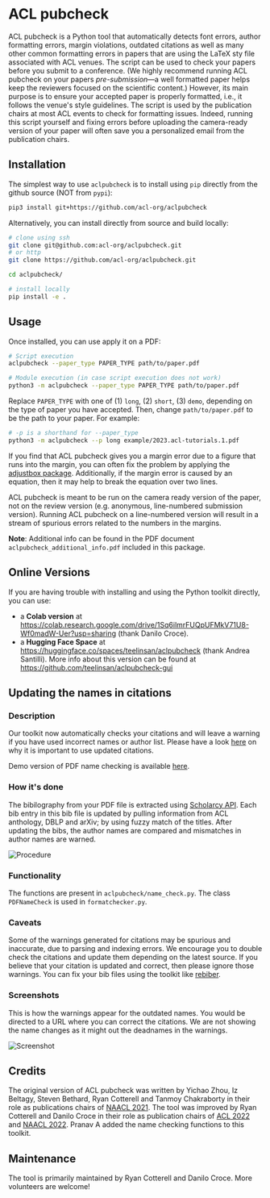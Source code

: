 # ACL pubcheck
ACL pubcheck is a Python tool that automatically detects font errors, author formatting errors, margin violations, outdated citations as well as many other common formatting errors in papers that are using the LaTeX sty file associated with ACL venues. The script can be used to check your papers before you submit to a conference. (We highly recommend running ACL pubcheck on your papers *pre-submission*&mdash;a well formatted paper helps keep the reviewers focused on the scientific content.) However, its main purpose is to ensure your accepted paper is properly formatted, i.e., it follows the venue's style guidelines. The script is used by the publication chairs at most ACL events to check for formatting issues. Indeed, running this script yourself and fixing errors before uploading the camera-ready version of your paper will often save you a personalized email from the publication chairs.

## Installation

The simplest way to use `aclpubcheck` is to install using `pip` directly from the github source (NOT from `pypi`):

```bash
pip3 install git+https://github.com/acl-org/aclpubcheck
```

Alternatively, you can install directly from source and build locally:
```bash
# clone using ssh
git clone git@github.com:acl-org/aclpubcheck.git
# or http
git clone https://github.com/acl-org/aclpubcheck.git

cd aclpubcheck/

# install locally
pip install -e .
```

## Usage

Once installed, you can use apply it on a PDF:

```bash
# Script execution
aclpubcheck --paper_type PAPER_TYPE path/to/paper.pdf

# Module execution (in case script execution does not work)
python3 -m aclpubcheck --paper_type PAPER_TYPE path/to/paper.pdf
```

Replace `PAPER_TYPE` with one of (1) `long`, (2) `short`, (3) `demo`, depending on the type of paper you have accepted. Then, change `path/to/paper.pdf` to be the path to your paper. For example:

```bash
# -p is a shorthand for --paper_type
python3 -m aclpubcheck --p long example/2023.acl-tutorials.1.pdf
```

If you find that ACL pubcheck gives you a margin error due to a figure that runs into the margin, you can often fix the problem by applying the [adjustbox package](https://ctan.org/pkg/adjustbox?lang=en). Additionally, if the margin error is caused by an equation, then it may help to break the equation over two lines.

ACL pubcheck is meant to be run on the camera ready version of the paper, not on the review version (e.g. anonymous, line-numbered submission version). Running ACL pubcheck on a line-numbered version will result in a stream of spurious errors related to the numbers in the margins.

**Note**: Additional info can be found in the PDF document ``aclpubcheck_additional_info.pdf`` included in this package.

## Online Versions 

If you are having trouble with installing and using the Python toolkit directly, you can use:
- a **Colab version** at https://colab.research.google.com/drive/1Sq6ilmrFUQpUFMkV71U8-Wf0madW-Uer?usp=sharing (thank Danilo Croce).
- a **Hugging Face Space** at https://huggingface.co/spaces/teelinsan/aclpubcheck (thank Andrea Santilli). More info about this version can be found at https://github.com/teelinsan/aclpubcheck-gui

## Updating the names in citations

### Description

Our toolkit now automatically checks your citations and will leave a warning if you have used incorrect names or author list. Please have a look [here](https://2021.naacl.org/blog/name-change-procedure/) on why it is important to use updated citations.

Demo version of PDF name checking is available [here](https://pdf-name-change-checking.herokuapp.com/).

### How it's done

The bibilography from your PDF file is extracted using [Scholarcy API](https://ref.scholarcy.com/api/). Each bib entry in this bib file is updated by pulling information from ACL anthology, DBLP and arXiv; by using fuzzy match of the titles. After updating the bibs, the author names are compared and mismatches in author names are warned.

![Procedure](pdf_image.png)

### Functionality

The functions are present in `aclpubcheck/name_check.py`. The class `PDFNameCheck` is used in `formatchecker.py`.

### Caveats

Some of the warnings generated for citations may be spurious and inaccurate, due to parsing and indexing errors. We encourage you to double check the citations and update them depending on the latest source. If you believe that your citation is updated and correct, then please ignore those warnings. You can fix your bib files using the toolkit like [rebiber](https://github.com/yuchenlin/rebiber).

### Screenshots

This is how the warnings appear for the outdated names. You would be directed to a URL where you can correct the citations. We are not showing the name changes as it might out the deadnames in the warnings.

![Screenshot](screenshot.png)

## Credits
The original version of ACL pubcheck was written by Yichao Zhou, Iz Beltagy, Steven Bethard, Ryan Cotterell and Tanmoy Chakraborty in their role as publications chairs of [NAACL 2021](https://2021.naacl.org/organization/). The tool was improved by Ryan Cotterell and Danilo Croce in their role as publication chairs of [ACL 2022](https://www.2022.aclweb.org/organisers) and [NAACL 2022](https://2022.naacl.org/). Pranav A added the name checking functions to this toolkit.

## Maintenance 
The tool is primarily maintained by Ryan Cotterell and Danilo Croce. More volunteers are welcome!